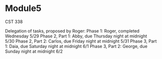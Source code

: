 # Module5
CST 338

Delegation of tasks, proposed by Roger:
Phase 1: Roger, completed Wednesday 5/29
Phase 2, Part 1: Abby, due Thursday night at midnight 5/30
Phase 2, Part 2: Carlos, due Friday night at midnight 5/31
Phase 3, Part 1: Daia, due Saturday night at midnight 6/1
Phase 3, Part 2: George, due Sunday night at midnight 6/2
